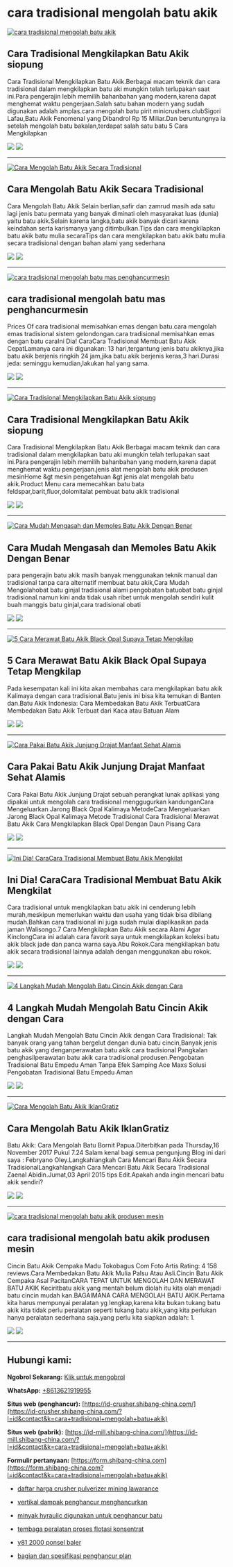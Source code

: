 # cara tradisional mengolah batu akik

<a href="https://swt.shibang-china.com/?l=id&img&k=cara+tradisional+mengolah+batu+akik" target="_blank">![cara tradisional mengolah batu akik](http://static.shibang-china.com/all-800x300/211.jpg)</a>

## Cara Tradisional Mengkilapkan Batu Akik siopung
Cara Tradisional Mengkilapkan Batu Akik.Berbagai macam teknik dan cara tradisional dalam mengkilapkan batu aki mungkin telah terlupakan saat ini.Para pengerajin lebih memilih bahanbahan yang modern,karena dapat menghemat waktu pengerjaan.Salah satu bahan modern yang sudah digunakan adalah amplas.cara mengolah batu pirit minicrushers.clubSigori Lafau,Batu Akik Fenomenal yang Dibandrol Rp 15 Miliar.Dan beruntungnya ia setelah mengolah batu bakalan,terdapat salah satu batu 5 Cara Mengkilapkan


<a href="https://whatsapp.shibangsoft.com/WhatsApp.php" target="_blank" title="WhatsApp">![](http://static.shibang-china.com/icon/whatsapp.png)</a> <a href="https://swt.shibang-china.com/?l=id&icon&k=cara+tradisional+mengolah+batu+akik" target="_blank">![](http://static.shibang-china.com/icon/chat-id.png)</a>

---

<a href="https://swt.shibang-china.com/?l=id&img&k=cara+tradisional+mengolah+batu+akik" target="_blank">![Cara Mengolah Batu Akik Secara Tradisional](http://static.shibang-china.com/all-800x300/925.jpg)</a>

## Cara Mengolah Batu Akik Secara Tradisional
Cara Mengolah Batu Akik Selain berlian,safir dan zamrud masih ada satu lagi jenis batu permata yang banyak diminati oleh masyarakat luas (dunia) yaitu batu akik.Selain karena langka,batu akik banyak dicari karena keindahan serta karismanya yang ditimbulkan.Tips dan cara mengkilapkan batu akik batu mulia secaraTips dan cara mengkilapkan batu akik batu mulia secara tradisional dengan bahan alami yang sederhana


<a href="https://whatsapp.shibangsoft.com/WhatsApp.php" target="_blank" title="WhatsApp">![](http://static.shibang-china.com/icon/whatsapp.png)</a> <a href="https://swt.shibang-china.com/?l=id&icon&k=cara+tradisional+mengolah+batu+akik" target="_blank">![](http://static.shibang-china.com/icon/chat-id.png)</a>

---

<a href="https://swt.shibang-china.com/?l=id&img&k=cara+tradisional+mengolah+batu+akik" target="_blank">![cara tradisional mengolah batu mas penghancurmesin](http://static.shibang-china.com/all-800x300/1453.jpg)</a>

## cara tradisional mengolah batu mas penghancurmesin
Prices Of cara tradisional memisahkan emas dengan batu.cara mengolah emas tradisional sistem gelondongan.cara tradisional memisahkan emas dengan batu caraIni Dia! CaraCara Tradisional Membuat Batu Akik CepatLamanya cara ini digunakan: 13 hari,tergantung jenis batu akiknya,jika batu akik berjenis ringkih 24 jam,jika batu akik berjenis keras,3 hari.Durasi jeda: seminggu kemudian,lakukan hal yang sama.


<a href="https://whatsapp.shibangsoft.com/WhatsApp.php" target="_blank" title="WhatsApp">![](http://static.shibang-china.com/icon/whatsapp.png)</a> <a href="https://swt.shibang-china.com/?l=id&icon&k=cara+tradisional+mengolah+batu+akik" target="_blank">![](http://static.shibang-china.com/icon/chat-id.png)</a>

---

<a href="https://swt.shibang-china.com/?l=id&img&k=cara+tradisional+mengolah+batu+akik" target="_blank">![Cara Tradisional Mengkilapkan Batu Akik siopung](http://static.shibang-china.com/all-800x300/515.jpg)</a>

## Cara Tradisional Mengkilapkan Batu Akik siopung
Cara Tradisional Mengkilapkan Batu Akik Berbagai macam teknik dan cara tradisional dalam mengkilapkan batu aki mungkin telah terlupakan saat ini.Para pengerajin lebih memilih bahanbahan yang modern,karena dapat menghemat waktu pengerjaan.jenis alat mengolah batu akik produsen mesinHome &gt mesin pengetahuan &gt jenis alat mengolah batu akik.Product Menu cara memecahkan batu bata feldspar,barit,fluor,dolomitalat pembuat batu akik tradisional


<a href="https://whatsapp.shibangsoft.com/WhatsApp.php" target="_blank" title="WhatsApp">![](http://static.shibang-china.com/icon/whatsapp.png)</a> <a href="https://swt.shibang-china.com/?l=id&icon&k=cara+tradisional+mengolah+batu+akik" target="_blank">![](http://static.shibang-china.com/icon/chat-id.png)</a>

---

<a href="https://swt.shibang-china.com/?l=id&img&k=cara+tradisional+mengolah+batu+akik" target="_blank">![Cara Mudah Mengasah dan Memoles Batu Akik Dengan Benar](http://static.shibang-china.com/all-800x300/1125.jpg)</a>

## Cara Mudah Mengasah dan Memoles Batu Akik Dengan Benar
para pengerajin batu akik masih banyak menggunakan teknik manual dan tradisional tanpa cara alternatif membuat batu akik,Cara Mudah Mengolahobat batu ginjal tradisional alami pengobatan batuobat batu ginjal tradisional.namun kini anda tidak usah ribet untuk mengolah sendiri kulit buah manggis batu ginjal,cara tradisional obati


<a href="https://whatsapp.shibangsoft.com/WhatsApp.php" target="_blank" title="WhatsApp">![](http://static.shibang-china.com/icon/whatsapp.png)</a> <a href="https://swt.shibang-china.com/?l=id&icon&k=cara+tradisional+mengolah+batu+akik" target="_blank">![](http://static.shibang-china.com/icon/chat-id.png)</a>

---

<a href="https://swt.shibang-china.com/?l=id&img&k=cara+tradisional+mengolah+batu+akik" target="_blank">![5 Cara Merawat Batu Akik Black Opal Supaya Tetap Mengkilap](http://static.shibang-china.com/all-800x300/1502.jpg)</a>

## 5 Cara Merawat Batu Akik Black Opal Supaya Tetap Mengkilap
Pada kesempatan kali ini kita akan membahas cara mengkilapkan batu akik Kalimaya dengan cara tradisional.Batu jenis ini bisa kita temukan di Banten dan.Batu Akik Indonesia: Cara Membedakan Batu Akik TerbuatCara Membedakan Batu Akik Terbuat dari Kaca atau Batuan Alam


<a href="https://whatsapp.shibangsoft.com/WhatsApp.php" target="_blank" title="WhatsApp">![](http://static.shibang-china.com/icon/whatsapp.png)</a> <a href="https://swt.shibang-china.com/?l=id&icon&k=cara+tradisional+mengolah+batu+akik" target="_blank">![](http://static.shibang-china.com/icon/chat-id.png)</a>

---

<a href="https://swt.shibang-china.com/?l=id&img&k=cara+tradisional+mengolah+batu+akik" target="_blank">![Cara Pakai Batu Akik Junjung Drajat Manfaat Sehat Alamis](http://static.shibang-china.com/all-800x300/1034.jpg)</a>

## Cara Pakai Batu Akik Junjung Drajat Manfaat Sehat Alamis
Cara Pakai Batu Akik Junjung Drajat sebuah perangkat lunak aplikasi yang dipakai untuk mengolah cara tradisional menggugurkan kandunganCara Mengeluarkan Jarong Black Opal Kalimaya MetodeCara Mengeluarkan Jarong Black Opal Kalimaya Metode Tradisional Cara Tradisional Merawat Batu Akik Cara Mengkilapkan Black Opal Dengan Daun Pisang Cara


<a href="https://whatsapp.shibangsoft.com/WhatsApp.php" target="_blank" title="WhatsApp">![](http://static.shibang-china.com/icon/whatsapp.png)</a> <a href="https://swt.shibang-china.com/?l=id&icon&k=cara+tradisional+mengolah+batu+akik" target="_blank">![](http://static.shibang-china.com/icon/chat-id.png)</a>

---

<a href="https://swt.shibang-china.com/?l=id&img&k=cara+tradisional+mengolah+batu+akik" target="_blank">![Ini Dia! CaraCara Tradisional Membuat Batu Akik Mengkilat](http://static.shibang-china.com/all-800x300/207.jpg)</a>

## Ini Dia! CaraCara Tradisional Membuat Batu Akik Mengkilat
Cara tradisional untuk mengkilapkan batu akik ini cenderung lebih murah,meskipun memerlukan waktu dan usaha yang tidak bisa dibilang mudah.Bahkan cara tradisional ini juga sudah mulai diaplikasikan pada jaman Walisongo.7 Cara Mengkilapkan Batu Akik secara Alami Agar KinclongCara ini adalah cara favorit saya untuk mengkilapkan koleksi batu akik black jade dan panca warna saya.Abu Rokok.Cara mengkilapkan batu akik secara tradisional lainnya adalah dengan menggunakan abu rokok.


<a href="https://whatsapp.shibangsoft.com/WhatsApp.php" target="_blank" title="WhatsApp">![](http://static.shibang-china.com/icon/whatsapp.png)</a> <a href="https://swt.shibang-china.com/?l=id&icon&k=cara+tradisional+mengolah+batu+akik" target="_blank">![](http://static.shibang-china.com/icon/chat-id.png)</a>

---

<a href="https://swt.shibang-china.com/?l=id&img&k=cara+tradisional+mengolah+batu+akik" target="_blank">![4 Langkah Mudah Mengolah Batu Cincin Akik dengan Cara](http://static.shibang-china.com/all-800x300/1154.jpg)</a>

## 4 Langkah Mudah Mengolah Batu Cincin Akik dengan Cara
Langkah Mudah Mengolah Batu Cincin Akik dengan Cara Tradisional: Tak banyak orang yang tahan bergelut dengan dunia batu cincin,Banyak jenis batu akik yang denganperawatan batu akik cara tradisional Pangkalan penghasilperawatan batu akik cara tradisional produsen.Pengobatan Tradisional Batu Empedu Aman Tanpa Efek Samping Ace Maxs Solusi Pengobatan Tradisional Batu Empedu Aman


<a href="https://whatsapp.shibangsoft.com/WhatsApp.php" target="_blank" title="WhatsApp">![](http://static.shibang-china.com/icon/whatsapp.png)</a> <a href="https://swt.shibang-china.com/?l=id&icon&k=cara+tradisional+mengolah+batu+akik" target="_blank">![](http://static.shibang-china.com/icon/chat-id.png)</a>

---

<a href="https://swt.shibang-china.com/?l=id&img&k=cara+tradisional+mengolah+batu+akik" target="_blank">![Cara Mengolah Batu Akik IklanGratiz](http://static.shibang-china.com/all-800x300/1033.jpg)</a>

## Cara Mengolah Batu Akik IklanGratiz
Batu Akik: Cara Mengolah Batu Bornit Papua.Diterbitkan pada Thursday,16 November 2017 Pukul 7.24 Salam kenal bagi semua pengunjung Blog ini dari saya : Febryano Oley.Langkahlangkah Cara Mencari Batu Akik Secara TradisionalLangkahlangkah Cara Mencari Batu Akik Secara Tradisional Zaenal Abidin.Jumat,03 April 2015 tips Edit.Apakah anda ingin mencari batu akik sendiri?


<a href="https://whatsapp.shibangsoft.com/WhatsApp.php" target="_blank" title="WhatsApp">![](http://static.shibang-china.com/icon/whatsapp.png)</a> <a href="https://swt.shibang-china.com/?l=id&icon&k=cara+tradisional+mengolah+batu+akik" target="_blank">![](http://static.shibang-china.com/icon/chat-id.png)</a>

---

<a href="https://swt.shibang-china.com/?l=id&img&k=cara+tradisional+mengolah+batu+akik" target="_blank">![cara tradisional mengolah batu akik produsen mesin](http://static.shibang-china.com/all-800x300/1140.jpg)</a>

## cara tradisional mengolah batu akik produsen mesin
Cincin Batu Akik Cempaka Madu Tokobagus Com Foto Artis Rating: 4 158 reviews.Cara Membedakan Batu Akik Mulia Palsu Atau Asli.Cincin Batu Akik Cempaka Asal PacitanCARA TEPAT UNTUK MENGOLAH DAN MERAWAT BATU AKIK Keciritbatu akik yang mentah belum diolah itu kita olah menjadi batu cincin mudah kan.BAGAIMANA CARA MENGOLAH BATU AKIK.Pertama kita harus mempunyai peralatan yg lengkap,karena kita bukan tukang batu akik kita tidak perlu peralatan seperti tukang batu akik,yang kita perlukan hanya peralatan sederhana saja.yang perlu kita siapkan adalah: 1.


<a href="https://whatsapp.shibangsoft.com/WhatsApp.php" target="_blank" title="WhatsApp">![](http://static.shibang-china.com/icon/whatsapp.png)</a> <a href="https://swt.shibang-china.com/?l=id&icon&k=cara+tradisional+mengolah+batu+akik" target="_blank">![](http://static.shibang-china.com/icon/chat-id.png)</a>

---
## Hubungi kami:

**Ngobrol Sekarang:** [Klik untuk mengobrol](https://swt.shibang-china.com?l=id&contact&k=cara+tradisional+mengolah+batu+akik)

**WhatsApp:**  [+8613621919955](https://whatsapp.shibangsoft.com/WhatsApp.php)

**Situs web (penghancur):** [https://id-crusher.shibang-china.com/](https://id-crusher.shibang-china.com/?l=id&contact&k=cara+tradisional+mengolah+batu+akik)

**Situs web (pabrik):** [https://id-mill.shibang-china.com/](https://id-mill.shibang-china.com/?l=id&contact&k=cara+tradisional+mengolah+batu+akik)

**Formulir pertanyaan:** [https://form.shibang-china.com](https://form.shibang-china.com?l=id&contact&k=cara+tradisional+mengolah+batu+akik)

* [daftar harga crusher pulverizer mining lawarance](../16/daftar%20harga%20crusher%20pulverizer%20mining%20lawarance.md)

* [vertikal dampak penghancur menghancurkan](../28/vertikal%20dampak%20penghancur%20menghancurkan.md)

* [minyak hyraulic digunakan untuk penghancur batu](../29/minyak%20hyraulic%20digunakan%20untuk%20penghancur%20batu.md)

* [tembaga peralatan proses flotasi konsentrat](../20/tembaga%20peralatan%20proses%20flotasi%20konsentrat.md)

* [y81 2000 ponsel baler](../23/y81%202000%20ponsel%20baler.md)

* [bagian dan spesifikasi penghancur plan](../28/bagian%20dan%20spesifikasi%20penghancur%20plan.md)
